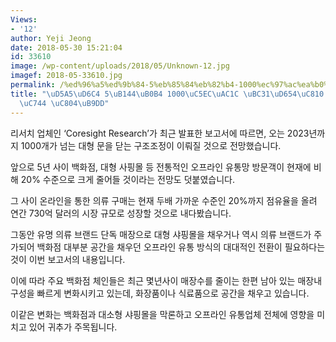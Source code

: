 ```yaml
---
Views:
- '12'
author: Yeji Jeong
date: 2018-05-30 15:21:04
id: 33610
image: /wp-content/uploads/2018/05/Unknown-12.jpg
imagef: 2018-05-33610.jpg
permalink: /%ed%96%a5%ed%9b%84-5%eb%85%84%eb%82%b4-1000%ec%97%ac%ea%b0%9c-%eb%b0%b1%ed%99%94%ec%a0%90-%eb%ac%b8%eb%8b%ab%ec%9d%84-%ec%a0%84%eb%a7%9d/
title: "\uD5A5\uD6C4 5\uB144\uB0B4 1000\uC5EC\uAC1C \uBC31\uD654\uC810 \uBB38\uB2EB\
  \uC744 \uC804\uB9DD"
---
```


리서치 업체인 ‘Coresight Research’가 최근 발표한 보고서에 따르면, 오는 2023년까지 1000개가 넘는 대형 문을 닫는 구조조정이 이뤄질 것으로 전망했습니다.

앞으로 5년 사이 백화점, 대형 사핑몰 등 전통적인 오프라인 유통망 방문객이 현재에 비해 20% 수준으로 크게 줄어들 것이라는 전망도 덧붙였습니다.

그 사이 온라인을 통한 의류 구매는 현재 두배 가까운 수준인 20%까지 점유율을 올려 연간 730억 달러의 시장 규모로 성장할 것으로 내다봤습니다.

그동안 유명 의류 브랜드 단독 매장으로 대형 샤핑몰을 채우거나 역시 의류 브랜드가 주가되어 백화점 대부분 공간을 채우던 오프라인 유통 방식의 대대적인 전환이 필요하다는 것이 이번 보고서의 내용입니다.

이에 따라 주요 백화점 체인들은 최근 몇년사이 매장수를 줄이는 한편 남아 있는 매장내 구성을 빠르게 변화시키고 있는데, 화장품이나 식료품으로 공간을 채우고 있습니다.

이같은 변화는 백화점과 대소형 샤핑몰을 막론하고 오프라인 유통업체 전체에 영향을 미치고 있어 귀추가 주목됩니다.